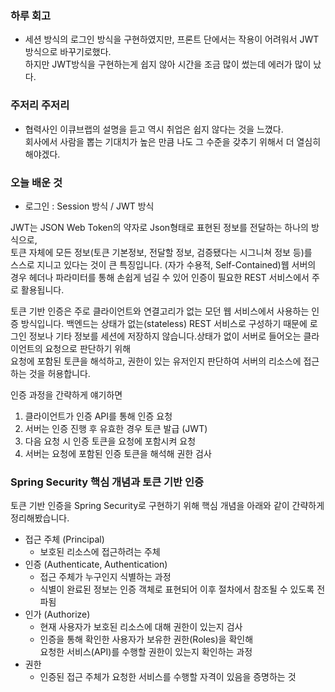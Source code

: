 ### 하루 회고

- 세션 방식의 로그인 방식을 구현하였지만, 프론트 단에서는 작용이 어려워서 JWT방식으로 바꾸기로했다.   
하지만 JWT방식을 구현하는게 쉽지 않아 시간을 조금 많이 썼는데 에러가 많이 났다.  

### 주저리 주저리  

- 협력사인 이큐브랩의 설명을 듣고 역시 취업은 쉽지 않다는 것을 느꼈다.   
회사에서 사람을 뽑는 기대치가 높은 만큼 나도 그 수준을 갖추기 위해서 더 열심히 해야겠다.  

### 오늘 배운 것
  
- 로그인 : Session 방식 /  JWT 방식
 
JWT는 JSON Web Token의 약자로 Json형태로 표현된 정보를 전달하는 하나의 방식으로,  
토큰 자체에 모든 정보(토큰 기본정보, 전달할 정보, 검증됐다는 시그니쳐 정보 등)를  
스스로 지니고 있다는 것이 큰 특징입니다. (자가 수용적, Self-Contained)웹 서버의 경우 
헤더나 파라미터를 통해 손쉽게 넘길 수 있어 인증이 필요한 REST 서비스에서 주로 활용됩니다.   

토큰 기반 인증은 주로 클라이언트와 연결고리가 없는 모던 웹 서비스에서 사용하는 인증 방식입니다. 
백엔드는 상태가 없는(stateless) REST 서비스로 구성하기 때문에 로그인 정보나 기타 정보를 
세션에 저장하지 않습니다.상태가 없이 서버로 들어오는 클라이언트의 요청으로 판단하기 위해     
 요청에 포함된 토큰을 해석하고, 권한이 있는 유저인지 판단하여 서버의 리소스에 접근하는 것을 허용합니다. 
    
인증 과정을 간략하게 얘기하면

1. 클라이언트가 인증 API를 통해 인증 요청  
2. 서버는 인증 진행 후 유효한 경우 토큰 발급 (JWT)  
3. 다음 요청 시 인증 토큰을 요청에 포함시켜 요청  
4. 서버는 요청에 포함된 인증 토큰을 해석해 권한 검사  
  
### **Spring Security 핵심 개념과 토큰 기반 인증**  
  
토큰 기반 인증을 Spring Security로 구현하기 위해 핵심 개념을 아래와 같이 간략하게 정리해봤습니다.   
  
- 접근 주체 (Principal)  
    - 보호된 리소스에 접근하려는 주체  
- 인증 (Authenticate, Authentication)  
    - 접근 주체가 누구인지 식별하는 과정  
    - 식별이 완료된 정보는 인증 객체로 표현되어 이후 절차에서 참조될 수 있도록 전파됨  
- 인가 (Authorize)  
    - 현재 사용자가 보호된 리소스에 대해 권한이 있는지 검사  
    - 인증을 통해 확인한 사용자가 보유한 권한(Roles)을 확인해   
     요청한 서비스(API)를 수행할 권한이 있는지 확인하는 과정  
- 권한  
    - 인증된 접근 주체가 요청한 서비스를 수행할 자격이 있음을 증명하는 것     
